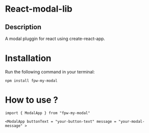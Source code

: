 # React-modal-lib

## Description

A modal pluggin for react using create-react-app.

# Installation

Run the following command in your terminal:

`npm install fpw-my-modal`

# How to use ?

`import { ModalApp } from "fpw-my-modal"`

`<ModalApp buttonText = "your-button-text" message = "your-modal-message" >`

